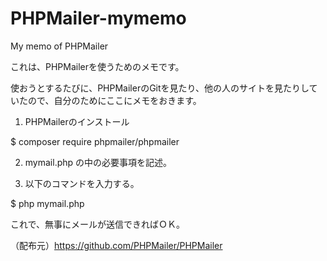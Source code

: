 # PHPMailer-mymemo
My memo of PHPMailer

これは、PHPMailerを使うためのメモです。

使おうとするたびに、PHPMailerのGitを見たり、他の人のサイトを見たりしていたので、自分のためにここにメモをおきます。

1) PHPMailerのインストール

$ composer require phpmailer/phpmailer

2) mymail.php の中の必要事項を記述。

3) 以下のコマンドを入力する。

$ php mymail.php

これで、無事にメールが送信できればＯＫ。

（配布元）https://github.com/PHPMailer/PHPMailer
